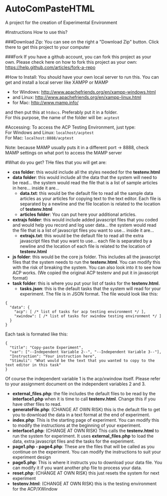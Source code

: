 AutoComPasteHTML
===========

A project for the creation of Experimental Environment

#Instructions
How to use this?

###Download Zip:
You can see on the right a "Download Zip" button. Click there to get this project to your computer

###Fork
If you have a github account, you can fork this project as your own. Please check here on how to fork this project as your own: https://help.github.com/articles/fork-a-repo

#How to Install:
You should have your own local server to run this. You can get and install a local server like XAMPP or MAMP
- for Windows: http://www.apachefriends.org/en/xampp-windows.html
- and Linux: http://www.apachefriends.org/en/xampp-linux.html
- for Mac: http://www.mamp.info/

and then put this at ```htdocs```. Preferably put it in a folder.    
For this purpose, the name of the folder will be: ```acptest```

#Accessing:
To access the ACP Testing Environment, just type:   
For Windows and Linux: ```localhost/acptest```      
For Mac: ```localhost:8888/acptest```   

Note: because MAMP usually puts it in a different port -> 8888, check MAMP settings on what port to access the MAMP server

#What do you get?
THe files that you will get are:
- **css folder**: this would include all the styles needed for the **testenv.html**
- **data folder**: this would include all the data that the system will need to be read... the system would read the file that is a list of sample articles in here... inside it are...
  - **data.txt**: this would be the default file to read all the sample data articles as your articles for copying text to the text editor. Each file is separated by a newline and the file location is related to the location of **testenv.html**
  - **articles folder**: You can put here your additional articles.
- **extrajs folder**: this would include added javascript files that you coded and would help you record and log user data... the system would read the file that is a list of javascript files you want to use... inside it are...
  - **extrajs.txt**: this would be the default file to read all the extra javascript files that you want to use... each file is separated by a newline and the location of each file is related to the location of **testenv.html**
- **js folder**: this would be the core js folder. This includes all the javascript files that the system needs to run the **testenv.html**. You can modify this with the risk of breaking the system. You can also look into it to see how ACP works. (We copied the original ACP testenv and put it in javascript format)
- **task folder**: this is where you put your list of tasks for the **testenv.html**. 
  - **tasks.json**: this is the default tasks that the system will read for your experiment. The file is in JSON format. The file would look like this:
``` 
{
  "data": {
    "acp": [ /* list of tasks for acp testing environment */ ],
    "xwindow": [ /* list of tasks for xwindow testing environment */ ]
  }
}
```
Each task is formated like this:
```
{
  "title": "Copy-paste Experiment",
  "var": ["--Independent Variable 2--", "--Independent Variable 3--"],
  "Instruction": "Your instruction here",
  "Stimuli": "What would be the text that you wanted to copy to the text editor in this task"
}
```
Of course the independent variable 1 is the acp/xwindow itself. Please refer to your assignment document on the independent variables 2 and 3.
- **external_files.php**: the file includes the default files to be read by the **interface1.php** when it is time to call **testenv.html**. Change this if you have other files to read.
- **generateFile.php**: (CHANGE AT OWN RISK) this is the default file to get you to download the data in a text format at the end of experiment. 
- **index.php**: This is the starting page of experiment. You can modify this to modify the instructions at the beginning of your experiment.
- **interface1.php**: (CHANGE AT OWN RISK) This calls the **testenv.html** to run the system for experiment. It uses **external_files.php** to load the data, extra javascript files and the tasks for the experiment.
- **page1.php - page4.php**: These are the files that will be called as you continue on the experiment. You can modify the instructions to suit your experiment design
- **page5.php**: This is where it instructs you to download your data file. You can modify it if you want another php file to process your data.
- **reset.php**: (CHANGE AT OWN RISK) this just resets the system for next experiment
- **testenv.html**: (CHANGE AT OWN RISK) this is the testing environment for the ACP/XWindow
